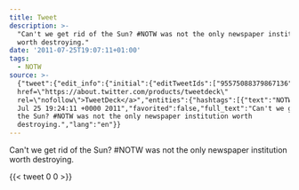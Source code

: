 ```yaml
---
title: Tweet
description: >-
  "Can't we get rid of the Sun? #NOTW was not the only newspaper institution
  worth destroying."
date: '2011-07-25T19:07:11+01:00'
tags:
  - NOTW
source: >-
  {"tweet":{"edit_info":{"initial":{"editTweetIds":["95575088379867136"],"editableUntil":"2011-07-25T20:24:11.426Z","editsRemaining":"5","isEditEligible":true}},"retweeted":false,"source":"<a
  href=\"https://about.twitter.com/products/tweetdeck\"
  rel=\"nofollow\">TweetDeck</a>","entities":{"hashtags":[{"text":"NOTW","indices":["29","34"]}],"symbols":[],"user_mentions":[],"urls":[]},"display_text_range":["0","91"],"favorite_count":"0","id_str":"95575088379867136","truncated":false,"retweet_count":"0","id":"95575088379867136","created_at":"Mon
  Jul 25 19:24:11 +0000 2011","favorited":false,"full_text":"Can't we get rid of
  the Sun? #NOTW was not the only newspaper institution worth
  destroying.","lang":"en"}}
---
```

Can't we get rid of the Sun? #NOTW was not the only newspaper institution worth destroying.
    
{{< tweet 0 0 >}}
    
